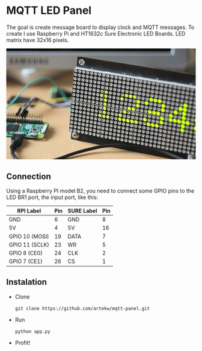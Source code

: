 # MQTT LED Panel

The goal is create message board to display clock and MQTT messages.
To create I use Raspberry Pi and HT1632c Sure Electronic LED Boards. 
LED matrix have 32x16 pixels.

![LED Board](https://github.com/artekw/mqtt-panel/blob/master/docs/board.jpg?raw=true)

## Connection

Using a Raspberry PI model B2, you need to connect some GPIO pins to the
LED BR1 port, the input port, like this:


| RPI Label      | Pin | SURE Label | Pin |
|----------------|-----|------------|-----|
| GND            | 6   | GND        | 8   |
| 5V             | 4   | 5V         | 16  |
| GPIO 10 (MOSI) | 19  | DATA       | 7   |
| GPIO 11 (SCLK) | 23  | WR         | 5   |
| GPIO 8  (CE0)  | 24  | CLK        | 2   |
| GPIO 7  (CE1)  | 26  | CS         | 1   |


## Instalation

- Clone

      git clone https://github.com/artekw/mqtt-panel.git

- Run

      python app.py

    
- Profit!
